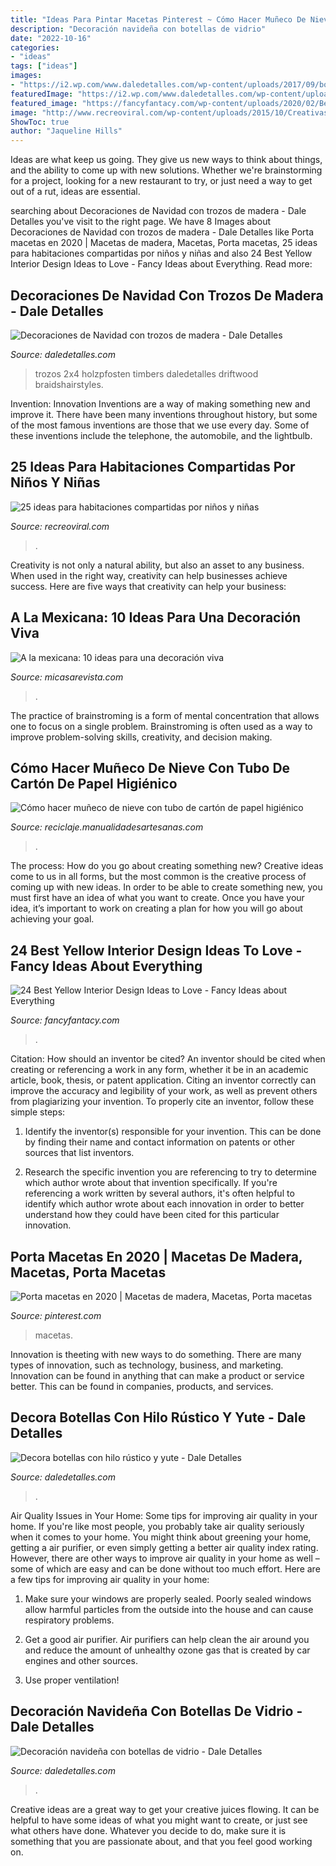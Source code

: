 ```yaml
---
title: "Ideas Para Pintar Macetas Pinterest ~ Cómo Hacer Muñeco De Nieve Con Tubo De Cartón De Papel Higiénico"
description: "Decoración navideña con botellas de vidrio"
date: "2022-10-16"
categories:
- "ideas"
tags: ["ideas"]
images:
- "https://i2.wp.com/www.daledetalles.com/wp-content/uploads/2017/09/botellas-de-vino-decoradas-para-navidad7.jpg?resize=540%2C923"
featuredImage: "https://i2.wp.com/www.daledetalles.com/wp-content/uploads/2017/09/botellas-de-vino-decoradas-para-navidad7.jpg?resize=540%2C923"
featured_image: "https://fancyfantacy.com/wp-content/uploads/2020/02/Best-Yellow-Interior-Design-Ideas-to-Love-13.jpg"
image: "http://www.recreoviral.com/wp-content/uploads/2015/10/Creativas-habitaciones-compartidas-por-niños-y-niñas-12.jpg"
ShowToc: true
author: "Jaqueline Hills"
---
```



Ideas are what keep us going. They give us new ways to think about things, and the ability to come up with new solutions. Whether we're brainstorming for a project, looking for a new restaurant to try, or just need a way to get out of a rut, ideas are essential.

	

		
searching about Decoraciones de Navidad con trozos de madera - Dale Detalles you've visit to the right page. We have 8 Images about Decoraciones de Navidad con trozos de madera - Dale Detalles like Porta macetas en 2020 | Macetas de madera, Macetas, Porta macetas, 25 ideas para habitaciones compartidas por niños y niñas and also 24 Best Yellow Interior Design Ideas to Love - Fancy Ideas about Everything. Read more:
		
    
## Decoraciones De Navidad Con Trozos De Madera - Dale Detalles

<img loading=lazy src="https://i1.wp.com/www.daledetalles.com/wp-content/uploads/2017/10/adornos-de-navidad-con-trozos-de-madera7.jpg?resize=564%2C752" onerror="this.onerror=null;this.src='https://tse1.mm.bing.net/th?id=OIP.tQ57UZvE06x4IaVxVijKTQHaJ4&amp;pid=15.1';" alt="Decoraciones de Navidad con trozos de madera - Dale Detalles">

_Source: daledetalles.com_

>trozos 2x4 holzpfosten timbers daledetalles driftwood braidshairstyles. 

	

Invention: Innovation
Inventions are a way of making something new and improve it. There have been many inventions throughout history, but some of the most famous inventions are those that we use every day. Some of these inventions include the telephone, the automobile, and the lightbulb.

    
## 25 Ideas Para Habitaciones Compartidas Por Niños Y Niñas

<img loading=lazy src="http://www.recreoviral.com/wp-content/uploads/2015/10/Creativas-habitaciones-compartidas-por-niños-y-niñas-12.jpg" onerror="this.onerror=null;this.src='https://tse4.mm.bing.net/th?id=OIP.ZueAjsHcfYZvrHd_8oIy4wHaE8&amp;pid=15.1';" alt="25 ideas para habitaciones compartidas por niños y niñas">

_Source: recreoviral.com_

>. 

	

Creativity is not only a natural ability, but also an asset to any business. When used in the right way, creativity can help businesses achieve success. Here are five ways that creativity can help your business: 

    
## A La Mexicana: 10 Ideas Para Una Decoración Viva

<img loading=lazy src="https://hips.hearstapps.com/es.h-cdn.co/mcres/images/mi-casa/ideas-decoracion/ideas-decoracion-mexicana/relax/1816530-1-esl-ES/relax.jpg?resize=480:*" onerror="this.onerror=null;this.src='https://tse3.mm.bing.net/th?id=OIP.HmlXYCLzFlUDKBw5Y34xrAHaJ4&amp;pid=15.1';" alt="A la mexicana: 10 ideas para una decoración viva">

_Source: micasarevista.com_

>. 

	

The practice of brainstroming is a form of mental concentration that allows one to focus on a single problem. Brainstroming is often used as a way to improve problem-solving skills, creativity, and decision making.

    
## Cómo Hacer Muñeco De Nieve Con Tubo De Cartón De Papel Higiénico

<img loading=lazy src="https://www.manualidadesartesanas.com/wp-content/uploads/2014/12/muneco-nieve-tubo-carton-papel-higienico.jpg" onerror="this.onerror=null;this.src='https://tse2.mm.bing.net/th?id=OIP.oNXqZjBCpqYPqWXqGOobdgHaLl&amp;pid=15.1';" alt="Cómo hacer muñeco de nieve con tubo de cartón de papel higiénico">

_Source: reciclaje.manualidadesartesanas.com_

>. 

	

The process: How do you go about creating something new?
Creative ideas come to us in all forms, but the most common is the creative process of coming up with new ideas. In order to be able to create something new, you must first have an idea of what you want to create. Once you have your idea, it’s important to work on creating a plan for how you will go about achieving your goal.

    
## 24 Best Yellow Interior Design Ideas To Love - Fancy Ideas About Everything

<img loading=lazy src="https://fancyfantacy.com/wp-content/uploads/2020/02/Best-Yellow-Interior-Design-Ideas-to-Love-13.jpg" onerror="this.onerror=null;this.src='https://tse2.mm.bing.net/th?id=OIP.ZuqD8Lq_sKsU911rfbCr-gHaLF&amp;pid=15.1';" alt="24 Best Yellow Interior Design Ideas to Love - Fancy Ideas about Everything">

_Source: fancyfantacy.com_

>. 

	

Citation: How should an inventor be cited?
An inventor should be cited when creating or referencing a work in any form, whether it be in an academic article, book, thesis, or patent application. Citing an inventor correctly can improve the accuracy and legibility of your work, as well as prevent others from plagiarizing your invention. To properly cite an inventor, follow these simple steps:
1. Identify the inventor(s) responsible for your invention. This can be done by finding their name and contact information on patents or other sources that list inventors.

2. Research the specific invention you are referencing to try to determine which author wrote about that invention specifically. If you're referencing a work written by several authors, it's often helpful to identify which author wrote about each innovation in order to better understand how they could have been cited for this particular innovation.


    
## Porta Macetas En 2020 | Macetas De Madera, Macetas, Porta Macetas

<img loading=lazy src="https://i.pinimg.com/736x/a5/6d/e1/a56de1400deab0f402a0f15ebfaee575.jpg" onerror="this.onerror=null;this.src='https://tse1.mm.bing.net/th?id=OIP.cU3FqhHqVQ0tt-YAdLKchwHaNK&amp;pid=15.1';" alt="Porta macetas en 2020 | Macetas de madera, Macetas, Porta macetas">

_Source: pinterest.com_

>macetas. 

	

Innovation is theeting with new ways to do something. There are many types of innovation, such as technology, business, and marketing. Innovation can be found in anything that can make a product or service better. This can be found in companies, products, and services.

    
## Decora Botellas Con Hilo Rústico Y Yute - Dale Detalles

<img loading=lazy src="https://i2.wp.com/www.daledetalles.com/wp-content/uploads/2017/02/botellas-de-vidrio-decoradas11.jpg" onerror="this.onerror=null;this.src='https://tse4.mm.bing.net/th?id=OIP.-aIuGbsbmy1WID-_6PgfqwAAAA&amp;pid=15.1';" alt="Decora botellas con hilo rústico y yute - Dale Detalles">

_Source: daledetalles.com_

>. 

	

Air Quality Issues in Your Home: Some tips for improving air quality in your home.
If you're like most people, you probably take air quality seriously when it comes to your home. You might think about greening your home, getting a air purifier, or even simply getting a better air quality index rating. However, there are other ways to improve air quality in your home as well – some of which are easy and can be done without too much effort. Here are a few tips for improving air quality in your home: 
1) Make sure your windows are properly sealed. Poorly sealed windows allow harmful particles from the outside into the house and can cause respiratory problems.

2) Get a good air purifier. Air purifiers can help clean the air around you and reduce the amount of unhealthy ozone gas that is created by car engines and other sources.

3) Use proper ventilation!

    
## Decoración Navideña Con Botellas De Vidrio - Dale Detalles

<img loading=lazy src="https://i2.wp.com/www.daledetalles.com/wp-content/uploads/2017/09/botellas-de-vino-decoradas-para-navidad7.jpg?resize=540%2C923" onerror="this.onerror=null;this.src='https://tse1.mm.bing.net/th?id=OIP.8OSDeqvjMZR1iYcS2S8a6QHaMq&amp;pid=15.1';" alt="Decoración navideña con botellas de vidrio - Dale Detalles">

_Source: daledetalles.com_

>. 

	

Creative ideas are a great way to get your creative juices flowing. It can be helpful to have some ideas of what you might want to create, or just see what others have done. Whatever you decide to do, make sure it is something that you are passionate about, and that you feel good working on.

